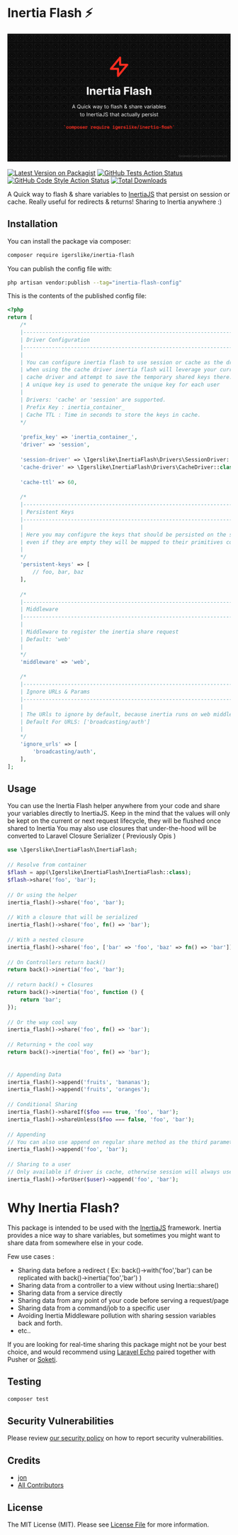 # Inertia Flash ⚡

<p align="center"><img src="./assets/cover.png"></p>

[![Latest Version on Packagist](https://img.shields.io/packagist/v/igerslike/inertia-flash.svg?style=flat-square)](https://packagist.org/packages/igerslike/inertia-flash)
[![GitHub Tests Action Status](https://img.shields.io/github/workflow/status/igerslike/inertia-flash/run-tests?label=tests)](https://github.com/igerslike/inertia-flash/actions?query=workflow%3Arun-tests+branch%3Amain)
[![GitHub Code Style Action Status](https://img.shields.io/github/workflow/status/igerslike/inertia-flash/Check%20&%20fix%20styling?label=code%20style)](https://github.com/igerslike/inertia-flash/actions?query=workflow%3A"Check+%26+fix+styling"+branch%3Amain)
[![Total Downloads](https://img.shields.io/packagist/dt/igerslike/inertia-flash.svg?style=flat-square)](https://packagist.org/packages/igerslike/inertia-flash)

A Quick way to flash & share variables to [InertiaJS](https://inertiajs.com/) that persist on session or cache. Really useful for redirects & returns!
Sharing to Inertia anywhere :)

## Installation

You can install the package via composer:

```bash
composer require igerslike/inertia-flash
```

You can publish the config file with:

```bash
php artisan vendor:publish --tag="inertia-flash-config"
```

This is the contents of the published config file:

```php
<?php
return [
    /*
    |--------------------------------------------------------------------------
    | Driver Configuration
    |--------------------------------------------------------------------------
    |
    | You can configure inertia flash to use session or cache as the driver.
    | when using the cache driver inertia flash will leverage your current
    | cache driver and attempt to save the temporary shared keys there.
    | A unique key is used to generate the unique key for each user
    |
    | Drivers: 'cache' or 'session' are supported.
    | Prefix Key : inertia_container_
    | Cache TTL : Time in seconds to store the keys in cache.
    */

    'prefix_key' => 'inertia_container_',
    'driver' => 'session',

    'session-driver' => \Igerslike\InertiaFlash\Drivers\SessionDriver::class,
    'cache-driver' => \Igerslike\InertiaFlash\Drivers\CacheDriver::class,

    'cache-ttl' => 60,

    /*
    |--------------------------------------------------------------------------
    | Persistent Keys
    |--------------------------------------------------------------------------
    |
    | Here you may configure the keys that should be persisted on the session,
    | even if they are empty they will be mapped to their primitives configured here.
    |
    */
    'persistent-keys' => [
        // foo, bar, baz
    ],

    /*
    |--------------------------------------------------------------------------
    | Middleware
    |--------------------------------------------------------------------------
    |
    | Middleware to register the inertia share request
    | Default: 'web'
    |
    */
    'middleware' => 'web',

    /*
    |--------------------------------------------------------------------------
    | Ignore URLs & Params
    |--------------------------------------------------------------------------
    |
    | The URls to ignore by default, because inertia runs on web middleware
    | Default For URLS: ['broadcasting/auth']
    |
    */
    'ignore_urls' => [
        'broadcasting/auth',
    ],
];
```

## Usage

You can use the Inertia Flash helper anywhere from your code and share your variables directly to InertiaJS.
Keep in the mind that the values will only be kept on the current or next request lifecycle, they will be flushed once shared to Inertia
You may also use closures that under-the-hood will be converted to Laravel Closure Serializer ( Previously Opis )

```php
use \Igerslike\InertiaFlash\InertiaFlash;

// Resolve from container
$flash = app(\Igerslike\InertiaFlash\InertiaFlash::class);
$flash->share('foo', 'bar');

// Or using the helper
inertia_flash()->share('foo', 'bar');

// With a closure that will be serialized
inertia_flash()->share('foo', fn() => 'bar');

// With a nested closure
inertia_flash()->share('foo', ['bar' => 'foo', 'baz' => fn() => 'bar']);

// On Controllers return back()
return back()->inertia('foo', 'bar');

// return back() + Closures
return back()->inertia('foo', function () {
    return 'bar';
});

// Or the way cool way
inertia_flash()->share('foo', fn() => 'bar');

// Returning + the cool way
return back()->inertia('foo', fn() => 'bar');


// Appending Data
inertia_flash()->append('fruits', 'bananas');
inertia_flash()->append('fruits', 'oranges');

// Conditional Sharing
inertia_flash()->shareIf($foo === true, 'foo', 'bar');
inertia_flash()->shareUnless($foo === false, 'foo', 'bar');

// Appending
// You can also use append on regular share method as the third parameter
inertia_flash()->append('foo', 'bar');

// Sharing to a user
// Only available if driver is cache, otherwise session will always use the current logged user
inertia_flash()->forUser($user)->append('foo', 'bar');
```

# Why Inertia Flash?

This package is intended to be used with the [InertiaJS](https://inertiajs.com/) framework. 
Inertia provides a nice way to share variables, but sometimes you might want to share data from somewhere else in your code.

Few use cases :
- Sharing data before a redirect ( Ex: back()->with('foo','bar') can be replicated with back()->inertia('foo','bar') )
- Sharing data from a controller to a view without using Inertia::share()
- Sharing data from a service directly
- Sharing data from any point of your code before serving a request/page
- Sharing data from a command/job to a specific user
- Avoiding Inertia Middleware pollution with sharing session variables back and forth.
- etc..

If you are looking for real-time sharing this package might not be your best choice, and would recommend using [Laravel Echo](https://github.com/laravel/echo) paired together with Pusher or [Soketi](https://docs.soketi.app/).

## Testing

```bash
composer test
```

## Security Vulnerabilities

Please review [our security policy](../../security/policy) on how to report security vulnerabilities.

## Credits

- [jon](https://github.com/igerslike)
- [All Contributors](../../contributors)

## License

The MIT License (MIT). Please see [License File](LICENSE.md) for more information.
